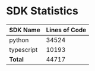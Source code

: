 # SDK Statistics

| SDK Name | Lines of Code |
| -------- | ------------- |
| python | 34524 |
| typescript | 10193 |
| **Total** | 44717 |
